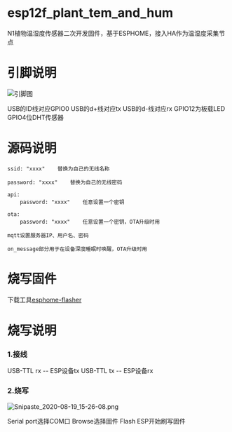 # esp12f_plant_tem_and_hum

N1植物温湿度传感器二次开发固件，基于ESPHOME，接入HA作为温湿度采集节点

# 引脚说明
![引脚图](https://github.com/zouguo-eng/esp12f_plant_tem_and_hum/blob/master/Snipaste_2020-08-19_15-12-10.png)

USB的ID线对应GPIO0
USB的d+线对应tx
USB的d-线对应rx
GPIO12为板载LED
GPIO4位DHT传感器

# 源码说明
```
ssid: "xxxx"	替换为自己的无线名称
```
```
password: "xxxx"	替换为自己的无线密码
```
```
api:
	password: "xxxx"	任意设置一个密钥
```
```
ota:
	password: "xxxx"	任意设置一个密钥，OTA升级时用
```
```
mqtt设置服务器IP、用户名、密码
```
```
on_message部分用于在设备深度睡眠时唤醒，OTA升级时用
```
# 烧写固件
下载工具[esphome-flasher](https://github.com/esphome/esphome-flasher)

# 烧写说明
### 1.接线
USB-TTL rx -- ESP设备tx
USB-TTL tx -- ESP设备rx

### 2.烧写

![Snipaste_2020-08-19_15-26-08.png](:/0857aa04e0384aa0b61e7d6d4c53fd51)

Serial port选择COM口
Browse选择固件
Flash ESP开始刷写固件

